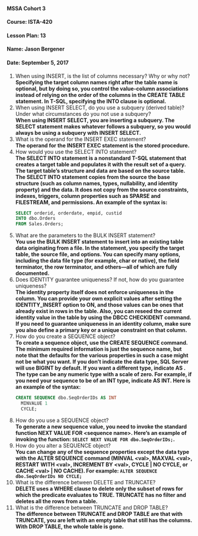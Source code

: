 #### MSSA Cohort 3
#### Course: ISTA-420
#### Lesson Plan: 13
#### Name: Jason Bergener
#### Date: September 5, 2017

1. When using INSERT, is the list of columns necessary? Why or why not?  
**Specifying the target column names right after the table name is optional, but by doing so, you control the value-column associations instead of relying on the order of the columns in the CREATE TABLE statement. In T-SQL, specifying the INTO clause is optional.**
1. When using INSERT SELECT, do you use a subquery (derived table)? Under what circumstances do you not use a subquery?  
**When using INSERT SELECT, you are inserting a subquery. The SELECT statement makes whatever follows a subquery, so you would always be using a subquery with INSERT SELECT.**
1. What is the operand for the INSERT EXEC statement?  
**The operand for the INSERT EXEC statement is the stored procedure.**
1. How would you use the SELECT INTO statement?  
**The SELECT INTO statement is a nonstandard T-SQL statement that creates a target table and populates it with the result set of a query. The target table’s structure and data are based on the source table. The SELECT INTO statement copies from the source the base structure (such as column names, types, nullability, and identity property) and the data. It does not copy from the source constraints, indexes, triggers, column properties such as SPARSE and FILESTREAM, and permissions. An example of the syntax is:**
    ```sql
    SELECT orderid, orderdate, empid, custid
    INTO dbo.Orders
    FROM Sales.Orders;
    ```
1. What are the parameters to the BULK INSERT statement?  
**You use the BULK INSERT statement to insert into an existing table data originating from a file. In the statement, you specify the target table, the source file, and options. You can specify many options, including the data file type (for example, char or native), the field terminator, the row terminator, and others—all of which are fully documented.**
1. Does IDENTITY guarantee uniqueness? If not, how do you guarantee uniqueness?  
**The identity property itself does not enforce uniqueness in the column. You can provide your own explicit values after setting the IDENTITY_INSERT option to ON, and those values can be ones that already exist in rows in the table. Also, you can reseed the current identity value in the table by using the DBCC CHECKIDENT command. If you need to guarantee uniqueness in an identity column, make sure you also define a primary key or a unique constraint on that column.**
1. How do you create a SEQUENCE object?  
**To create a sequence object, use the CREATE SEQUENCE command. The minimum required information is just the sequence name, but note that the defaults for the various properties in such a case might not be what you want. If you don’t indicate the data type, SQL Server will use BIGINT by default. If you want a different type, indicate AS <type>. The type can be any numeric type with a scale of zero. For example, if you need your sequence to be of an INT type, indicate AS INT. Here is an example of the syntax:**
    ```sql
    CREATE SEQUENCE dbo.SeqOrderIDs AS INT
      MINVALUE 1
      CYCLE;
    ```
1. How do you use a SEQUENCE object?  
**To generate a new sequence value, you need to invoke the standard function NEXT VALUE FOR \<sequence name>. Here’s an example of invoking the function: `SELECT NEXT VALUE FOR dbo.SeqOrderIDs;`.**
1. How do you alter a SEQUENCE object?  
**You can change any of the sequence properties except the data type with the ALTER SEQUENCE command (MINVAL \<val>, MAXVAL \<val>, RESTART WITH \<val>, INCREMENT BY \<val>, CYCLE | NO CYCLE, or CACHE \<val> | NO CACHE). For example: `ALTER SEQUENCE dbo.SeqOrderIDs NO CYCLE;`**
1. What is the difference between DELETE and TRUNCATE?  
**DELETE uses a WHERE clause to delete only the subset of rows for which the predicate evaluates to TRUE. TRUNCATE has no filter and deletes all the rows from a table.**
1. What is the difference between TRUNCATE and DROP TABLE?  
**The difference between TRUNCATE and DROP TABLE are that with TRUNCATE, you are left with an empty table that still has the columns. With DROP TABLE, the whole table is gone.**